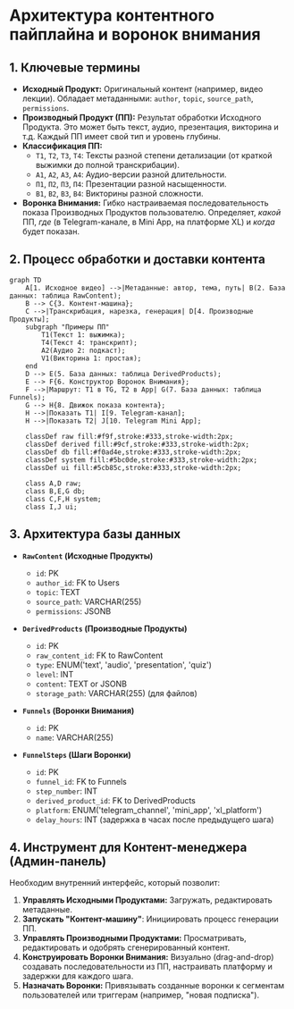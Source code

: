 # Архитектура контентного пайплайна и воронок внимания

## 1. Ключевые термины

-   **Исходный Продукт:** Оригинальный контент (например, видео лекции). Обладает метаданными: `author`, `topic`, `source_path`, `permissions`.
-   **Производный Продукт (ПП):** Результат обработки Исходного Продукта. Это может быть текст, аудио, презентация, викторина и т.д. Каждый ПП имеет свой тип и уровень глубины.
-   **Классификация ПП:**
    -   `Т1`, `Т2`, `Т3`, `Т4`: Тексты разной степени детализации (от краткой выжимки до полной транскрибации).
    -   `А1`, `А2`, `А3`, `А4`: Аудио-версии разной длительности.
    -   `П1`, `П2`, `П3`, `П4`: Презентации разной насыщенности.
    -   `В1`, `В2`, `В3`, `В4`: Викторины разной сложности.
-   **Воронка Внимания:** Гибко настраиваемая последовательность показа Производных Продуктов пользователю. Определяет, *какой* ПП, *где* (в Telegram-канале, в Mini App, на платформе XL) и *когда* будет показан.

## 2. Процесс обработки и доставки контента

```mermaid
graph TD
    A[1. Исходное видео] -->|Метаданные: автор, тема, путь| B(2. База данных: таблица RawContent);
    B --> C{3. Контент-машина};
    C -->|Транскрибация, нарезка, генерация| D[4. Производные Продукты];
    subgraph "Примеры ПП"
        T1(Текст 1: выжимка);
        T4(Текст 4: транскрипт);
        A2(Аудио 2: подкаст);
        V1(Викторина 1: простая);
    end
    D --> E(5. База данных: таблица DerivedProducts);
    E --> F{6. Конструктор Воронок Внимания};
    F -->|Маршрут: Т1 в TG, Т2 в App| G(7. База данных: таблица Funnels);
    G --> H{8. Движок показа контента};
    H -->|Показать Т1| I[9. Telegram-канал];
    H -->|Показать Т2| J[10. Telegram Mini App];

    classDef raw fill:#f9f,stroke:#333,stroke-width:2px;
    classDef derived fill:#9cf,stroke:#333,stroke-width:2px;
    classDef db fill:#f0ad4e,stroke:#333,stroke-width:2px;
    classDef system fill:#5bc0de,stroke:#333,stroke-width:2px;
    classDef ui fill:#5cb85c,stroke:#333,stroke-width:2px;

    class A,D raw;
    class B,E,G db;
    class C,F,H system;
    class I,J ui;
```

## 3. Архитектура базы данных

-   **`RawContent` (Исходные Продукты)**
    -   `id`: PK
    -   `author_id`: FK to Users
    -   `topic`: TEXT
    -   `source_path`: VARCHAR(255)
    -   `permissions`: JSONB

-   **`DerivedProducts` (Производные Продукты)**
    -   `id`: PK
    -   `raw_content_id`: FK to RawContent
    -   `type`: ENUM('text', 'audio', 'presentation', 'quiz')
    -   `level`: INT
    -   `content`: TEXT or JSONB
    -   `storage_path`: VARCHAR(255) (для файлов)

-   **`Funnels` (Воронки Внимания)**
    -   `id`: PK
    -   `name`: VARCHAR(255)

-   **`FunnelSteps` (Шаги Воронки)**
    -   `id`: PK
    -   `funnel_id`: FK to Funnels
    -   `step_number`: INT
    -   `derived_product_id`: FK to DerivedProducts
    -   `platform`: ENUM('telegram_channel', 'mini_app', 'xl_platform')
    -   `delay_hours`: INT (задержка в часах после предыдущего шага)

## 4. Инструмент для Контент-менеджера (Админ-панель)

Необходим внутренний интерфейс, который позволит:
1.  **Управлять Исходными Продуктами:** Загружать, редактировать метаданные.
2.  **Запускать "Контент-машину"**: Инициировать процесс генерации ПП.
3.  **Управлять Производными Продуктами:** Просматривать, редактировать и одобрять сгенерированный контент.
4.  **Конструировать Воронки Внимания:** Визуально (drag-and-drop) создавать последовательности из ПП, настраивать платформу и задержки для каждого шага.
5.  **Назначать Воронки:** Привязывать созданные воронки к сегментам пользователей или триггерам (например, "новая подписка").